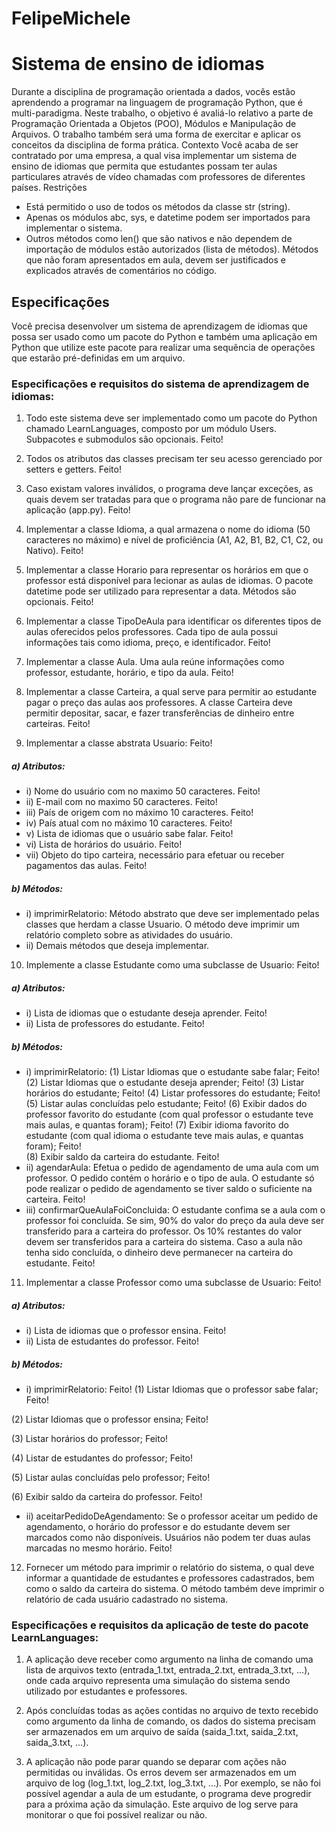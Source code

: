 # FelipeMichele

# Sistema de ensino de idiomas
Durante a disciplina de programação orientada a dados, vocês estão aprendendo a programar
na linguagem de programação Python, que é multi-paradigma. Neste trabalho, o objetivo é avaliá-lo
relativo a parte de Programação Orientada a Objetos (POO), Módulos e Manipulação de Arquivos. O
trabalho também será uma forma de exercitar e aplicar os conceitos da disciplina de forma prática.
Contexto
Você acaba de ser contratado por uma empresa, a qual visa implementar um sistema
de ensino de idiomas que permita que estudantes possam ter aulas particulares através de vídeo
chamadas com professores de diferentes países.
Restrições
- Está permitido o uso de todos os métodos da classe str (string).
- Apenas os módulos abc, sys, e datetime podem ser importados para implementar o sistema.
- Outros métodos como len() que são nativos e não dependem de importação de módulos estão
autorizados (lista de métodos). Métodos que não foram apresentados em aula, devem ser
justificados e explicados através de comentários no código.

## Especificações
Você precisa desenvolver um sistema de aprendizagem de idiomas que possa ser usado como
um pacote do Python e também uma aplicação em Python que utilize este pacote para realizar uma
sequência de operações que estarão pré-definidas em um arquivo.

### Especificações e requisitos do sistema de aprendizagem de idiomas:

1) Todo este sistema deve ser implementado como um pacote do Python chamado
LearnLanguages, composto por um módulo Users. Subpacotes e submodulos são opcionais. Feito!

2) Todos os atributos das classes precisam ter seu acesso gerenciado por setters e getters. Feito!

3) Caso existam valores inválidos, o programa deve lançar exceções, as quais devem ser
tratadas para que o programa não pare de funcionar na aplicação (app.py). Feito!

4) Implementar a classe Idioma, a qual armazena o nome do idioma (50 caracteres no máximo) e
nível de proficiência (A1, A2, B1, B2, C1, C2, ou Nativo). Feito!

5) Implementar a classe Horario para representar os horários em que o professor está disponível
para lecionar as aulas de idiomas. O pacote datetime pode ser utilizado para representar a
data. Métodos são opcionais. Feito!

6) Implementar a classe TipoDeAula para identificar os diferentes tipos de aulas oferecidos pelos
professores. Cada tipo de aula possui informações tais como idioma, preço, e identificador. Feito!

7) Implementar a classe Aula. Uma aula reúne informações como professor, estudante, horário, e
tipo da aula. Feito!

8) Implementar a classe Carteira, a qual serve para permitir ao estudante pagar o preço das
aulas aos professores. A classe Carteira deve permitir depositar, sacar, e fazer transferências
de dinheiro entre carteiras. Feito!

9) Implementar a classe abstrata Usuario: Feito!

##### a) Atributos: 

- i) Nome do usuário com no maximo 50 caracteres. Feito!
- ii) E-mail com no maximo 50 caracteres. Feito!
- iii) País de origem com no máximo 10 caracteres. Feito!
- iv) País atual com no máximo 10 caracteres. Feito!
- v) Lista de idiomas que o usuário sabe falar. Feito!
- vi) Lista de horários do usuário. Feito!
- vii) Objeto do tipo carteira, necessário para efetuar ou receber pagamentos das
aulas. Feito!

##### b) Métodos:

- i) imprimirRelatorio: Método abstrato que deve ser implementado pelas classes
que herdam a classe Usuario. O método deve imprimir um relatório completo
sobre as atividades do usuário.
- ii) Demais métodos que deseja implementar.

10) Implemente a classe Estudante como uma subclasse de Usuario: Feito!

##### a) Atributos:
- i) Lista de idiomas que o estudante deseja aprender. Feito!
- ii) Lista de professores do estudante. Feito!

##### b) Métodos:
- i) imprimirRelatorio:
(1) Listar Idiomas que o estudante sabe falar;  Feito!
(2) Listar Idiomas que o estudante deseja aprender;  Feito!
(3) Listar horários do estudante;  Feito!
(4) Listar professores do estudante;  Feito!
(5) Listar aulas concluídas pelo estudante;  Feito!
(6) Exibir dados do professor favorito do estudante (com qual professor o
estudante teve mais aulas, e quantas foram);  Feito!
(7) Exibir idioma favorito do estudante (com qual idioma o estudante teve
mais aulas, e quantas foram);  Feito!  
(8) Exibir saldo da carteira do estudante.  Feito!
- ii) agendarAula: Efetua o pedido de agendamento de uma aula com um
professor. O pedido contém o horário e o tipo de aula. O estudante só pode
realizar o pedido de agendamento se tiver saldo o suficiente na carteira. Feito!
- iii) confirmarQueAulaFoiConcluida: O estudante confima se a aula com o
professor foi concluída. Se sim, 90% do valor do preço da aula deve ser
transferido para a carteira do professor. Os 10% restantes do valor devem ser
transferidos para a carteira do sistema. Caso a aula não tenha sido concluída,
o dinheiro deve permanecer na carteira do estudante. Feito!

11) Implementar a classe Professor como uma subclasse de Usuario: Feito!
##### a) Atributos:
- i) Lista de idiomas que o professor ensina. Feito!
- ii) Lista de estudantes do professor. Feito!

##### b) Métodos:
- i) imprimirRelatorio: Feito!
(1) Listar Idiomas que o professor sabe falar; Feito!

(2) Listar Idiomas que o professor ensina; Feito!

(3) Listar horários do professor; Feito!

(4) Listar de estudantes do professor; Feito!

(5) Listar aulas concluídas pelo professor; Feito!

(6) Exibir saldo da carteira do professor. Feito!

- ii) aceitarPedidoDeAgendamento: Se o professor aceitar um pedido de
agendamento, o horário do professor e do estudante devem ser marcados
como não disponíveis. Usuários não podem ter duas aulas marcadas no
mesmo horário. Feito!

12) Fornecer um método para imprimir o relatório do sistema, o qual deve informar a quantidade
de estudantes e professores cadastrados, bem como o saldo da carteira do sistema. O método
também deve imprimir o relatório de cada usuário cadastrado no sistema.

### Especificações e requisitos da aplicação de teste do pacote LearnLanguages:
1) A aplicação deve receber como argumento na linha de comando uma lista de arquivos texto
(entrada_1.txt, entrada_2.txt, entrada_3.txt, ...), onde cada arquivo representa uma simulação
do sistema sendo utilizado por estudantes e professores.

2) Após concluídas todas as ações contidas no arquivo de texto recebido como argumento da
linha de comando, os dados do sistema precisam ser armazenados em um arquivo de saída
(saida_1.txt, saida_2.txt, saida_3.txt, ...).

3) A aplicação não pode parar quando se deparar com ações não permitidas ou inválidas. Os
erros devem ser armazenados em um arquivo de log (log_1.txt, log_2.txt, log_3.txt, ...). Por
exemplo, se não foi possível agendar a aula de um estudante, o programa deve progredir para
a próxima ação da simulação. Este arquivo de log serve para monitorar o que foi possível
realizar ou não.